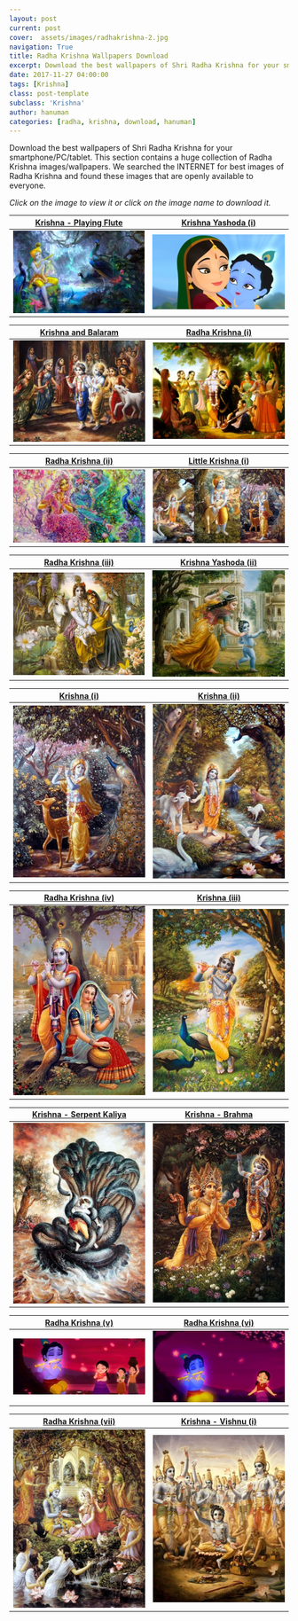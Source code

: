 ```yaml
---
layout: post
current: post
cover:  assets/images/radhakrishna-2.jpg
navigation: True
title: Radha Krishna Wallpapers Download
excerpt: Download the best wallpapers of Shri Radha Krishna for your smartphone/PC/tablet. This section contains a huge collection of Radha Krishna images/wallpapers.
date: 2017-11-27 04:00:00
tags: [Krishna]
class: post-template
subclass: 'Krishna'
author: hanuman
categories: [radha, krishna, download, hanuman]
---
```


Download the best wallpapers of Shri Radha Krishna for your smartphone/PC/tablet. This section contains a huge collection of Radha Krishna images/wallpapers. We searched the INTERNET for best images of Radha Krishna and found these images that are openly available to everyone.

*Click on the image to view it or click on the image name to download it.*

<a href="assets/images/Wallpapers/krishna4.jpg" download>Krishna - Playing Flute</a>             |  <a href="assets/images/Wallpapers/bal-krishna-with-yashoda-ma.jpg" download>Krishna Yashoda (i)</a> 
:-------------------------:|:-------------------------:
[ ![](assets/images/Thumbnails/krishna4.jpg) ](assets/images/Wallpapers/krishna4.jpg)  |  [ ![](assets/images/Thumbnails/bal-krishna-with-yashoda-ma.jpg) ](assets/images/Wallpapers/bal-krishna-with-yashoda-ma.jpg)

<a href="assets/images/Wallpapers/krishna_balaram1.jpg" download>Krishna and Balaram</a>             |  <a href="assets/images/Wallpapers/radhakrishna.jpg" download>Radha Krishna (i)</a> 
:-------------------------:|:-------------------------:
[ ![](assets/images/Thumbnails/krishna_balaram1.jpg) ](assets/images/Wallpapers/krishna_balaram1.jpg)  |  [ ![](assets/images/Thumbnails/radhakrishna.jpg) ](assets/images/Wallpapers/radhakrishna.jpg)

<a href="assets/images/Wallpapers/radhakrishna3.jpg" download>Radha Krishna (ii)</a>             |  <a href="assets/images/Wallpapers/krishna.jpg" download>Little Krishna (i)</a> 
:-------------------------:|:-------------------------:
[ ![](assets/images/Thumbnails/radhakrishna3.jpg) ](assets/images/Wallpapers/radhakrishna3.jpg)  |  [ ![](assets/images/Thumbnails/krishna.jpg) ](assets/images/Wallpapers/krishna.jpg)

<a href="assets/images/Wallpapers/radha_krishna2.jpg" download>Radha Krishna (iii)</a>             |  <a href="assets/images/Wallpapers/krishna_yashoda.jpg" download>Krishna Yashoda (ii)</a> 
:-------------------------:|:-------------------------:
[ ![](assets/images/Thumbnails/radha_krishna2.jpg) ](assets/images/Wallpapers/radha_krishna2.jpg)  |  [ ![](assets/images/Thumbnails/krishna_yashoda.jpg) ](assets/images/Wallpapers/krishna_yashoda.jpg)

<a href="assets/images/Wallpapers/radha_krishna2.jpg" download>Krishna (i)</a>             |  <a href="assets/images/Wallpapers/krishna_yashoda.jpg" download>Krishna (ii)</a> 
:-------------------------:|:-------------------------:
[ ![](assets/images/Thumbnails/krishna1.jpg) ](assets/images/Wallpapers/krishna1.jpg)  |  [ ![](assets/images/Thumbnails/krishna2.jpg) ](assets/images/Wallpapers/krishna2.jpg)

<a href="assets/images/Wallpapers/radha_krishna3.jpg" download>Radha Krishna (iv)</a>             |  <a href="assets/images/Wallpapers/krishna_peacocks.jpg" download>Krishna (iii)</a> 
:-------------------------:|:-------------------------:
[ ![](assets/images/Thumbnails/radha_krishna3.jpg) ](assets/images/Wallpapers/radha_krishna3.jpg)  |  [ ![](assets/images/Thumbnails/krishna_peacocks.jpg) ](assets/images/Wallpapers/krishna_peacocks.jpg)

<a href="assets/images/Wallpapers/krishna_kaliya.jpg" download>Krishna - Serpent Kaliya</a>             |  <a href="assets/images/Wallpapers/krishna_brahma1.jpg" download>Krishna - Brahma</a> 
:-------------------------:|:-------------------------:
[ ![](assets/images/Thumbnails/krishna_kaliya.jpg) ](assets/images/Wallpapers/krishna_kaliya.jpg)  |  [ ![](assets/images/Thumbnails/krishna_brahma1.jpg) ](assets/images/Wallpapers/krishna_brahma1.jpg)

<a href="assets/images/Wallpapers/radhakrishna2.jpg" download>Radha Krishna (v)</a>             |  <a href="assets/images/Wallpapers/radhakrishna1.jpg" download>Radha Krishna (vi)</a> 
:-------------------------:|:-------------------------:
[ ![](assets/images/Thumbnails/radhakrishna2.jpg) ](assets/images/Wallpapers/radhakrishna2.jpg)  |  [ ![](assets/images/Thumbnails/radhakrishna1.jpg) ](assets/images/Wallpapers/radhakrishna1.jpg)

<a href="assets/images/Wallpapers/radha_krishna1.jpg" download>Radha Krishna (vii)</a>             |  <a href="assets/images/Wallpapers/krishna_vishnu.jpg" download>Krishna - Vishnu (i)</a> 
:-------------------------:|:-------------------------:
[ ![](assets/images/Thumbnails/radha_krishna1.jpg) ](assets/images/Wallpapers/radha_krishna1.jpg)  |  [ ![](assets/images/Thumbnails/krishna_vishnu.jpg) ](assets/images/Wallpapers/krishna_vishnu.jpg)